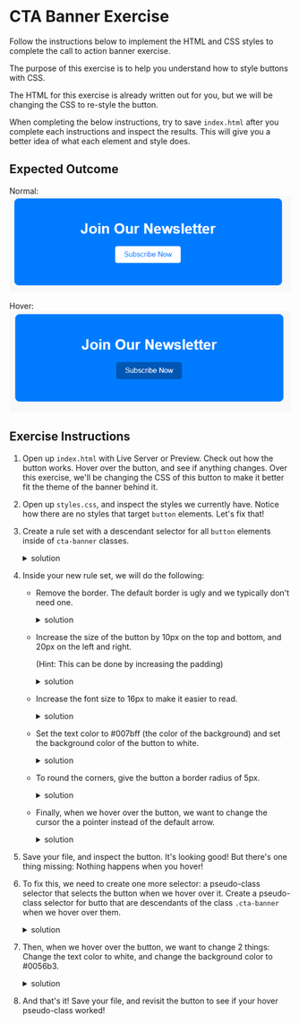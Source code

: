 # CTA Banner Exercise

Follow the instructions below to implement the HTML and CSS styles to complete the call to action banner exercise.

The purpose of this exercise is to help you understand how to style buttons with CSS.

The HTML for this exercise is already written out for you, but we will be changing the CSS to re-style the button.

When completing the below instructions, try to save `index.html` after you complete each instructions and inspect the results. This will give you a better idea of what each element and style does.

## Expected Outcome

Normal:
<img src="./images/CtaButtonEndResult.png" alt="CTA Button Expected Result">

Hover:
<img src="./images/CtaButtonEndResultHover.png" alt="CTA Button Expected Result">

## Exercise Instructions

1.  Open up `index.html` with Live Server or Preview. Check out how the button works. Hover over the button, and see if anything changes. Over this exercise, we'll be changing the CSS of this button to make it better fit the theme of the banner behind it.

2.  Open up `styles.css`, and inspect the styles we currently have. Notice how there are no styles that target `button` elements. Let's fix that!

3.  Create a rule set with a descendant selector for all `button` elements inside of `cta-banner` classes.
    <details>
    <summary>solution</summary>

    ```css
    .cta-banner button {
    }
    ```

      </details>

4.  Inside your new rule set, we will do the following:

    -   Remove the border. The default border is ugly and we typically don't need one.
           <details>
           <summary>solution</summary>

        ```css
        border: none;
        ```

           </details>

    -   Increase the size of the button by 10px on the top and bottom, and 20px on the left and right.

        (Hint: This can be done by increasing the padding)
           <details>
           <summary>solution</summary>

        ```css
        padding: 10px 20px;
        ```

           </details>

    -   Increase the font size to 16px to make it easier to read.
           <details>
           <summary>solution</summary>

        ```css
        font-size: 16px;
        ```

           </details>

    -   Set the text color to #007bff (the color of the background) and set the background color of the button to white.

           <details>
           <summary>solution</summary>

        ```css
        color: #007bff;
        background-color: white;
        ```

           </details>

    -   To round the corners, give the button a border radius of 5px.

           <details>
           <summary>solution</summary>

        ```css
        border-radius: 5px;
        ```

           </details>

    -   Finally, when we hover over the button, we want to change the cursor the a pointer instead of the default arrow.

           <details>
           <summary>solution</summary>

        ```css
        cursor: pointer;
        ```

           </details>

5.  Save your file, and inspect the button. It's looking good! But there's one thing missing: Nothing happens when you hover!

6.  To fix this, we need to create one more selector: a pseudo-class selector that selects the button when we hover over it. Create a pseudo-class selector for butto that are descendants of the class `.cta-banner` when we hover over them.

      <details>
         <summary>solution</summary>

    ```css
    .cta-banner button:hover {
    }
    ```

      </details>

7.  Then, when we hover over the button, we want to change 2 things: Change the text color to white, and change the background color to #0056b3.

      <details>
         <summary>solution</summary>

    ```css
    color: white;
    background-color: #0056b3;
    ```

      </details>

8.  And that's it! Save your file, and revisit the button to see if your hover pseudo-class worked!
